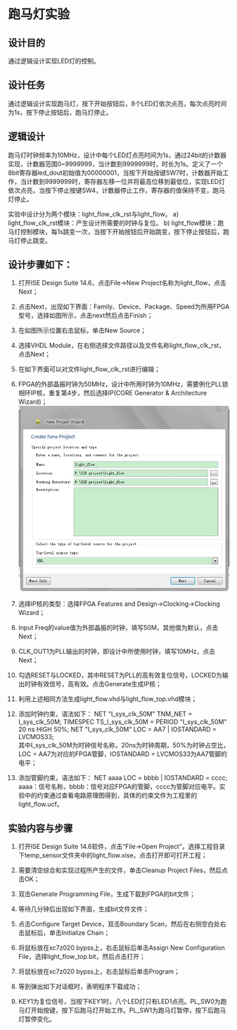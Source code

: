 ﻿# 跑马灯实验

## 设计目的
通过逻辑设计实现LED灯的控制。

## 设计任务
通过逻辑设计实现跑马灯，按下开始按钮后，8个LED灯依次点亮，每次点亮时间为1s，按下停止按钮后，跑马灯停止。

## 逻辑设计
跑马灯时钟频率为10MHz，设计中每个LED灯点亮时间为1s，通过24bit的计数器实现，计数器范围0~9999999，当计数到9999999时，时长为1s。定义了一个8bit寄存器led_dout初始值为00000001，当按下开始按键SW7时，计数器开始工作，当计数到9999999时，寄存器左移一位并将最高位移到最低位，实现LED灯依次点亮，当按下停止按键SW4，计数器停止工作，寄存器的值保持不变，跑马灯停止。

实验中设计分为两个模块：light_flow_clk_rst与light_flow。
a)	light_flow_clk_rst模块：产生设计所需要的时钟与复位。
b)	light_flow模块：跑马灯控制模块，每1s跳变一次，当按下开始按钮后开始跳变，按下停止按钮后，跑马灯停止跳变。
 
## 设计步骤如下：
1)	打开ISE Design Suite 14.6，点击File→New Project名称为light_flow，点击Next；


2)	点击Next，出现如下界面：Family、Device、Package、Speed为所用FPGA型号，选择如图所示，点击next然后点击Finish；
 
3)	在如图所示位置右击鼠标，单击New Source；
 
4)	选择VHDL Module，在右侧选择文件路径以及文件名称light_flow_clk_rst，点击Next；
 

5)	在如下界面可以对文件light_flow_clk_rst进行编辑；
 
6)	FPGA的外部晶振时钟为50MHz，设计中所用时钟为10MHz，需要例化PLL锁相环IP核，重复第4步，然后选择IP(CORE Generator & Architecture Wizard)；
 ![Alt text](./1.jpg)

7)	选择IP核的类型：选择FPGA Features and Design→Clocking→Clocking Wizard；
 
8)	Input Freq的value值为外部晶振的时钟，填写50M，其他值为默认，点击Next；
 
9)	CLK_OUT1为PLL输出的时钟，即设计中所使用时钟，填写10MHz，点击Next；
 
10)	勾选RESET与LOCKED，其中RESET为PLL的高有效复位信号，LOCKED为输出时钟有效信号，高有效。点击Generate生成IP核；
 
11)	利用上述相同方法生成light_flow.vhd与light_flow_top.vhd模块；

12)	添加时钟约束，语法如下：
NET "I_sys_clk_50M" TNM_NET = I_sys_clk_50M;
TIMESPEC TS_I_sys_clk_50M = PERIOD "I_sys_clk_50M" 20 ns HIGH 50%;
NET "I_sys_clk_50M"     LOC = AA7    |   IOSTANDARD = LVCMOS33;  
其中I_sys_clk_50M为时钟信号名称，20ns为时钟周期，50%为时钟占空比，
LOC = AA7为对应的FPGA管脚，IOSTANDARD = LVCMOS33为AA7管脚的电平；

13)	添加管脚约束，语法如下：
NET  aaaa     LOC = bbbb   |   IOSTANDARD = cccc;
aaaa：信号名称，bbbb：信号对应FPGA的管脚，cccc为管脚对应电平。实验中的约束通过查看电路原理图得到，具体的约束文件为工程里的light_flow.ucf。




## 实验内容与步骤
1)	打开ISE Design Suite 14.6软件，点击“File→Open Project”，选择工程目录下temp_sensor文件夹中的light_flow.xise，点击打开即可打开工程；
 
2)	需要清空综合和实现过程所产生的文件，单击Cleanup Project Files，然后点击OK； 
 
3)	双击Generate Programming File，生成下载到FPGA的bit文件；
 
4)	等待几分钟后出现如下界面，生成bit文件文件；
 
5)	点击Configure Target Device，双击Boundary Scan，然后在右侧空白处右击鼠标后，单击Initialize Chain；
 
6)	将鼠标放在xc7z020 bypss上，右击鼠标后单击Assign New Configuration File，选择light_flow_top.bit，然后点击打开；
 

7)	将鼠标放在xc7z020 bypss上，右击鼠标后单击Program；
 
8)	等到弹出如下对话框时，表明程序下载成功；
 
9)	KEY1为复位信号，当按下KEY1时，八个LED灯只有LED1点亮。PL_SW0为跑马灯开始按键，按下后跑马灯开始工作。PL_SW1为跑马灯暂停，按下后跑马灯暂停变化。
